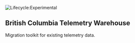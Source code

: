 ![Lifecycle:Experimental](https://img.shields.io/badge/Lifecycle-Experimental-339999)

## British Columbia Telemetry Warehouse

Migration toolkit for existing telemetry data.
